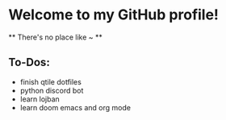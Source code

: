 # **Welcome to my GitHub profile!**

** There's no place like ~ **


## **To-Dos:**
+ finish qtile dotfiles
+ python discord bot
+ learn lojban
+ learn doom emacs and org mode
  
<!---
Aiclys/Aiclys is a ✨ special ✨ repository because its `README.md` (this file) appears on your GitHub profile.
You can click the Preview link to take a look at your changes.
--->
